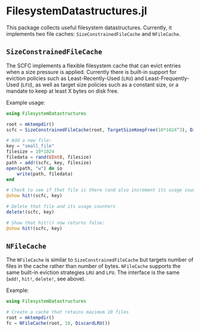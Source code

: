 # FilesystemDatastructures.jl

This package collects useful filesystem datastructures.  Currently, it implements two file caches: `SizeConstrainedFileCache` and `NFileCache`.

## `SizeConstrainedFileCache`

The SCFC implements a flexible filesystem cache that can evict entries when a size pressure is applied.  Currently there is built-in support for eviction policies such as Least-Recently-Used (`LRU`) and Least-Frequently-Used (`LFU`), as well as target size policies such as a constant size, or a mandate to keep at least X bytes on disk free.

Example usage:

```julia
using FilesystemDatastructures

root = mktempdir()
scfc = SizeConstrainedFileCache(root, TargetSizeKeepFree(10*1024^3), DiscardLRU())

# Add a new file:
key = "small_file"
filesize = 10*1024
filedata = rand(UInt8, filesize)
path = add!(scfc, key, filesize)
open(path, "w") do io
    write(path, filedata)
end

# Check to see if that file is there (and also increment its usage counters)
@show hit!(scfc, key)

# Delete that file and its usage counters
delete!(scfc, key)

# Show that hit!() now returns false:
@show hit!(scfc, key)
```

## `NFileCache`

The `NFileCache` is similar to `SizeConstrainedFileCache` but targets number of files in the cache rather than number of bytes. `NFileCache` supports the same built-in eviction strategies `LRU` and `LFU`. The interface is the same (`add!`, `hit!`, `delete!`, see above).

Example:

```julia
using FilesystemDatastructures

# Create a cache that retains maximum 10 files
root = mktempdir()
fc = NFileCache(root, 10, DiscardLRU())
```

